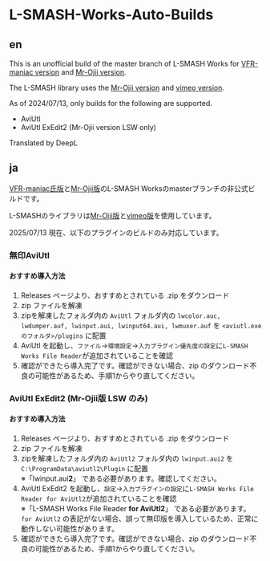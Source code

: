 # L-SMASH-Works-Auto-Builds

## en
This is an unofficial build of the master branch of L-SMASH Works for [VFR-maniac version](https://github.com/VFR-maniac/L-SMASH-Works) and [Mr-Ojii version](https://github.com/Mr-Ojii/L-SMASH-Works).

The L-SMASH library uses the [Mr-Ojii version](https://github.com/Mr-Ojii/l-smash.git) and [vimeo version](https://github.com/vimeo/l-smash.git).

As of 2024/07/13, only builds for the following are supported.
- AviUtl
- AviUtl ExEdit2 (Mr-Ojii version LSW only)

Translated by DeepL

## ja
[VFR-maniac氏版](https://github.com/VFR-maniac/L-SMASH-Works)と[Mr-Ojii版](https://github.com/Mr-Ojii/L-SMASH-Works)のL-SMASH Worksのmasterブランチの非公式ビルドです。

L-SMASHのライブラリは[Mr-Ojii版](https://github.com/Mr-Ojii/l-smash.git)と[vimeo版](https://github.com/vimeo/l-smash.git)を使用しています。

2025/07/13 現在、以下のプラグインのビルドのみ対応しています。
### 無印AviUtl
#### おすすめ導入方法
1. Releases ページより、おすすめとされている .zip をダウンロード
2. zip ファイルを解凍
3. zipを解凍したフォルダ内の `AviUtl` フォルダ内の `lwcolor.auc, lwdumper.auf, lwinput.aui, lwinput64.aui, lwmuxer.auf` を `<aviutl.exeのフォルダ>/plugins` に配置
4. AviUtl を起動し、`ファイル`→`環境設定`→`入力プラグイン優先度の設定`に`L-SMASH Works File Reader`が追加されていることを確認
5. 確認ができたら導入完了です。確認ができない場合、zip のダウンロード不良の可能性があるため、手順1からやり直してください。

### AviUtl ExEdit2 (Mr-Ojii版 LSW のみ)
#### おすすめ導入方法
1. Releases ページより、おすすめとされている .zip をダウンロード
2. zip ファイルを解凍
3. zipを解凍したフォルダ内の `AviUtl2` フォルダ内の `lwinput.aui2` を `C:\ProgramData\aviutl2\Plugin` に配置  
  ※「lwinput.aui**2**」 である必要があります。確認してください。
4. AviUtl ExEdit2 を起動し、`設定`→`入力プラグインの設定`に`L-SMASH Works File Reader for AviUtl2`が追加されていることを確認  
  ※「L-SMASH Works File Reader **for AviUtl2**」 である必要があります。 `for AviUtl2` の表記がない場合、誤って無印版を導入しているため、正常に動作しない可能性があります。
5. 確認ができたら導入完了です。確認ができない場合、zip のダウンロード不良の可能性があるため、手順1からやり直してください。

